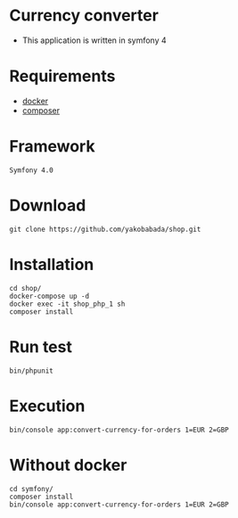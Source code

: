 Currency converter
==================

* This application is written in symfony 4


# Requirements

* [docker](https://docs.docker.com/install/)
* [composer](https://getcomposer.org/download/)

# Framework

    Symfony 4.0

# Download

    git clone https://github.com/yakobabada/shop.git


# Installation

    cd shop/
    docker-compose up -d
    docker exec -it shop_php_1 sh
    composer install

# Run test

    bin/phpunit

# Execution

    bin/console app:convert-currency-for-orders 1=EUR 2=GBP
    
# Without docker
    cd symfony/
    composer install
    bin/console app:convert-currency-for-orders 1=EUR 2=GBP
